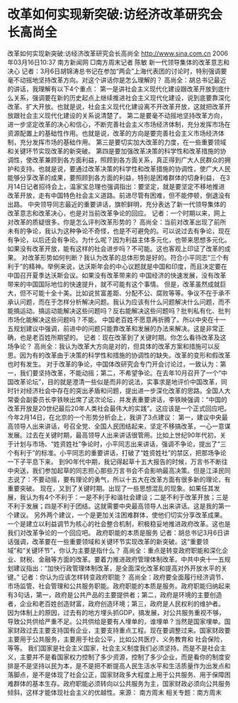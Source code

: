 # 改革如何实现新突破:访经济改革研究会长高尚全

改革如何实现新突破:访经济改革研究会长高尚全
http://www.sina.com.cn 2006年03月16日10:37 南方新闻网
□南方周末记者 陈敏
新一代领导集体的改革意志和决心
记者：3月6日胡锦涛总书记在参加“两会”上海代表团的讨论时，特别强调要毫不动摇地坚持改革方向。对这个讲话你是怎么理解的？
高尚全：胡总书记最近的讲话，我理解有以下4个重点：
第一是讲社会主义现代化建设跟改革开放到底什么关系，强调要在新的历史起点上继续推进社会主义现代化建设，说到底要靠深化改革、扩大开放。也就是说，社会主义现代化建设离不开改革开放，这就把改革开放跟社会主义现代化建设的关系说清楚了。
第二是要毫不动摇地坚持改革方向，进一步坚定改革的决心和信心，不断完善社会主义市场经济体制，充分发挥市场在资源配置上的基础性作用。也就是说，改革的方向是要完善社会主义市场经济体制，充分发挥市场的基础作用。
第三是要切实加大改革的力度，在一些重要领域和关键环节实现改革的新突破。
第四是要加强改革决策的科学性和改革措施的协调性，使改革兼顾到各方面利益，照顾到各方面关系，真正得到广大人民群众的拥护和支持。也就是说，要通过改革决策的科学性和改革措施的协调性，使广大人民能够分享改革的成果，要照顾到各方面的利益，特别是困难群体的切身利益，
在3月14日记者招待会上，温家宝总理也强调指出：要坚定，就是要坚定不移地推进改革开放，走有中国特色社会主义道路。前进尽管有困难，但不能停顿，倒退没有出路。
中央领导同志最近的重要讲话，旗帜鲜明，充分表达了新一代领导集体的改革意志和改革决心，也是对当前改革争论的回应。
记者：一个时期以来，网上对改革的质疑很多。你是怎么评判改革形势的？
高尚全：当前对改革出现了前所未有的争论，我认为这种争论不奇怪，也是不可避免的。可以说过去有争论，现在有争论，以后还会有争论。为什么呢？因为利益主体多元化，也带来思想多元化。如果没有改革开放，能有这样的社会进步吗？不可能。这也客观上印证了改革的成果。
对改革形势如何判断？我认为改革的总体形势是好的。符合小平同志“三个有利于”的精神。举例来说，达沃斯年会的中心议题就是中国和印度，而且决定要在中国召开夏季达沃斯会议。如果没有改革带来的
中国经济的快速发展，没有改革带来的中国国际地位的快速提升，就不可能有这个事情。
但是，改革虽然成就巨大，但不可能十全十美。比如说贫富差距、分配不公、腐败等等。争议不在于承不承认问题，而在于怎样分析解决问题。我认为应该有什么问题解决什么问题，而不能搞运动。搞运动能解决这些问题吗？反右能解决这些问题吗？批判私有化、批判市场化能解决这些问题吗？不能。
中国老百姓不愿意再折腾了。所以中央在十一五规划建议中强调，前进中的问题只能靠改革和发展的办法来解决。这是非常正确，也是老百姓所期望的。
记者：现在改革到了关键时期。你怎么看待改革及这场争论？
高尚全：我认为改革大方向是对的，但具体的改革方案和措施可以反思。因为有的改革由于决策的科学性和措施的协调性的缺失。改革的变形和假改革也时有发生。
对于改革的争论，中国体改研究会专门开会讨论过，一致认为：第一，我们要坚持改革，不能动摇；第二，不希望争论。在去年10月召开了一个“中国改革论坛”，目的就是澄清一些似是而非的说法，实事求是地评价中国改革，同时针对经济社会中存在的突出矛盾和问题，提出进一步深化改革的思路。全国人大常委会副委员长李铁映出席了这次论坛，并发表重要讲话，李铁映强调：“中国的改革开放是20世纪最后20年人类社会最伟大的实践”。这应该是一个正式回应吧。
今年2月14日，在北京的一个形势分析会上，我讲了3点建议：
第一，建议中央最高领导人出来讲话，号召全党、全国人民团结起来，坚定不移搞改革，一心一意谋发展。过去在关键时期，最高领导人出来讲话很管用。比如上世纪90年代初，关于计划与市场、“姓资姓社”争论时，小平同志出来讲话，强调不争论，提出了“三个有利于”的标准。小平同志的重要讲话，打破了“姓资姓社”的禁区，把那场争论一下子平息下来。
到90年代中期，我记得起草十五大报告的时候，万言书不断往中央送，我们参加起草的同志担心那些万言书会不会影响最高决策。但是江泽民同志说了：不要动摇，要有理论的勇气，所以十五大在改革方面有很多新的理论，有重要突破。
现在，又到了关键时期。出现了一些思想混乱的现象。如果任其发展，我认为有4个不利于：一是不利于和谐社会建设；二是不利于改革开放；三是不利于发展；四是不利于团结。这就需要中央最高领导人出来讲话。这是我的第一个建议。
另外两个建议，一个是更加关注困难群体，使他们切实分享改革成果。一个是建立以利益调节为核心的社会整合机制，积极稳妥地推进政府改革。这也是我们对改革争论的一个回应吧。
政府职能的本质是服务
记者：胡总书记3月6日讲话强调，改革要在一些重要领域和关键环节实现改革的新突破。这“重要领域”和“关键环节”，你认为主要是指什么？
高尚全：重点是转变政府职能和深化企业、财税、金融等方面的改革。要着力推进政府管理体制改革。中共中央十一五规划建议指出：“加快行政管理体制改革，是全面深化改革和提高对外开放水平的关键。”
记者：你认为应该怎样转变政府职能？
高尚全：政府要全面履行经济调节、市场监管、社会管理和公共服务职能。政府职能的本质是服务。政府职能归纳起来有3句话，第一，政府是公共产品的主要提供者；第二，政府是环境的主要创造者，企业和老百姓创造财富，政府创造环境；第三，政府是人民权利的维护者。
因为体制上的原因，过去有的地方埋头抓GDP，搞发展，对公共服务重视不够，导致公共供给严重不足。公共供给是要有人埋单的，谁埋单？当然是国家埋单。国家财政过去主要支持国有企业，主要支持重点工程。现在要调整过来。国家财政要主要用于公共服务，主要用于社会公平，比如公共医疗、义务教育和
社会保险，等等。
我们国家是社会主义国家，社会主义制度我们必须坚持。而是不是社会主义，主要并不是看国家权力控制了多少资源，控制了多少企业，而是看你的制度安排是不是坚持以民为本，是不是把不断提高人民生活水平和生活质量作为出发点和落脚点，是不是体现了社会公正，国家财政多大程度上用于公共服务、用于保障困难群体的基本生存。政府职能必须转向以公共服务为主，国家财政必须向公共服务倾斜，这样才能体现社会主义的优越性。来源：
南方周末
相关专题：南方周末 

